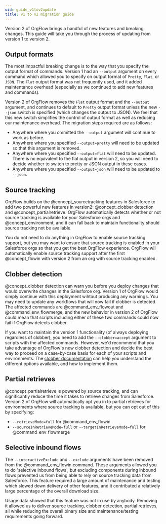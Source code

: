 ```yaml
---
uid: guide_v1tov2update
title: v1 to v2 migration guide
---
```


Version 2 of OrgFlow brings a handful of new features and breaking changes. This guide will take you through the process of updating from version 1 to version 2.

## Output formats

The most impactful breaking change is to the way that you specify the output format of commands. Version 1 had an `--output` argument on every command which allowed you to specify on output format of `Pretty`, `Flat`, or `JSON`. The `Flat` output format was not frequently used, and it added maintentance overhead (especially as we continued to add new features and commands).

Version 2 of OrgFlow removes the `Flat` output format and the `--output` argument, and continues to default to `Pretty` output format unless the new `--json` switch is specified (which changes the output to JSON). We feel that this new switch simplifies the control of output format as well as reducing our maintenance overhead. The migration steps required are as follows:

- Anywhere where you ommitted the `--output` argument will continue to work as before.
- Anywhere where you specified `--output=pretty` will need to be updated so that this argument is removed.
- Anywhere where you specified `--output=flat` will need to be updated. There is no equivalent to the flat output in version 2, so you will need to decide whether to switch to pretty or JSON output in these cases.
- Anywhere where you specified `--output=json` will need to be updated to `--json`.

## Source tracking

OrgFlow builds on the @concept_sourcetracking features in Salesforce to add two powerful new features in version2: @concept_clobber detection and @concept_partialretrieve. OrgFlow automatically detects whether or not source tracking is available for your Salesforce orgs and @concept_environment, and it can fall back to maintain functionality should source tracking not be available.

You do not need to do anything in OrgFlow to enable source tracking support, but you may want to ensure that source tracking is enabled in your Salesforce orgs so that you get the best OrgFlow experience. OrgFlow will automatically enable source tracking support after the first @concept_flowin with version 2 from an org with source tracking enabled.

## Clobber detection

@concept_clobber detection can warn you before you deploy changes that would overwrite changes in the Salesforce org. Version 1 of OrgFlow would simply continue with this deployment wihtout producing any warnings. You may need to update any workflows that will now fail if clobber is detected. The affected commands are @command_env_flowout and @command_env_flowmerge, and the new behavior in version 2 of OrgFlow could mean that scripts including either of these two commands could now fail if OrgFlow detects clobber.

If you want to maintain the version 1 functionality (of always deploying regardless of clobber), you need to add the `--clobber=accept` argument to scripts with the affected commands. However, we'd recommend that you take advantage of OrgFlow's new clobber detection and decide the best way to proceed on a case-by-case basis for each of your scripts and environments. The [clobber documentation](xref:concept_clobber) can help you understand the different options available, and how to implement them.

## Partial retrieves

@concept_partialretrieve is powered by source tracking, and can significantly reduce the time it takes to retrieve changes from Salesforce. Version 2 of OrgFlow will automatically opt you in to partial retrieves for environments where source tracking is available, but you can opt out of this by specifying:

- `--retrieveMode=full` for @command_env_flowin
- `--sourceInRetrieveMode=full` or `--targetInRetrieveMode=full` for @command_env_flowmerge

## Selective inbound flows

The `--interactiveExclude` and `--exclude` arguments have been removed from the @command_env_flowin command. These arguments allowed you to do 'selective inbound flows', but excluding components during inbound flows prevented us from being able to rely on source tracking data from Salesforce. This feature required a large amount of maintenance and testing which slowed down delivery of other features, and it contributed a relatively large percentage of the overall download size.

Usage data showed that this feature was not in use by anybody. Removing it allowed us to deliver source tracking, clobber detection, partial retrieves, all while reducing the overall binary size and maintenance/testing requirements going forward.
